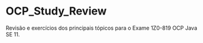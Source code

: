 # OCP_Study_Review

Revisão e exercícios dos principais tópicos para o Exame 1Z0-819 OCP Java SE 11.

